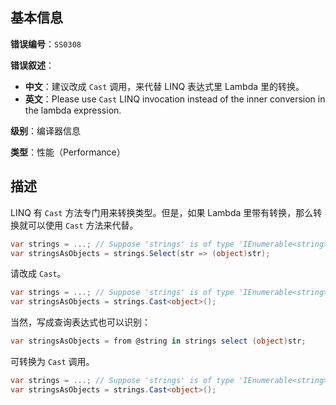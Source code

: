 ## 基本信息

**错误编号**：`SS0308`

**错误叙述**：

* **中文**：建议改成 `Cast` 调用，来代替 LINQ 表达式里 Lambda 里的转换。
* **英文**：Please use `Cast` LINQ invocation instead of the inner conversion in the lambda expression.

**级别**：编译器信息

**类型**：性能（Performance）

## 描述

LINQ 有 `Cast` 方法专门用来转换类型。但是，如果 Lambda 里带有转换，那么转换就可以使用 `Cast` 方法来代替。

```csharp
var strings = ...; // Suppose 'strings' is of type 'IEnumerable<string>'.
var stringsAsObjects = strings.Select(str => (object)str);
```

请改成 `Cast`。

```csharp
var strings = ...; // Suppose 'strings' is of type 'IEnumerable<string>'.
var stringsAsObjects = strings.Cast<object>();
```

当然，写成查询表达式也可以识别：

```csharp
var stringsAsObjects = from @string in strings select (object)str;
```

可转换为 `Cast` 调用。

```csharp
var strings = ...; // Suppose 'strings' is of type 'IEnumerable<string>'.
var stringsAsObjects = strings.Cast<object>();
```

